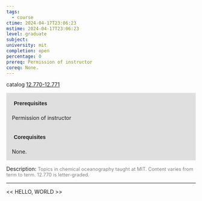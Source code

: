```yaml
---
tags:
  - course
ctime: 2024-04-17T23:06:23
mstime: 2024-04-17T23:06:23
level: graduate
subject: 
university: mit
completion: open
percentage: 0
prereq: Permission of instructor
coreq: None.
---
```


catalog [12.770-12.771](http://student.mit.edu/catalog/m12c.html#12.771)

<span style="display: block; padding: 15px; background-color: rgb(100, 100, 100, 0.2);"><font id="m_prereq840_0" style="display: block; font-family: Arial, sans-serif; font-weight: bold; padding: 5px">Prerequisites</font><br><span id="prereq840_0">Permission of instructor</span></span>
<span style="display: block; padding: 15px; background-color: rgb(100, 100, 100, 0.2);"><font id="m_coreq840_0" style="display: block; font-family: Arial, sans-serif; font-weight: bold; padding: 5px">Corequisites</font><br><span id="coreq840_0">None.</span></span>

<font style="">Description:</font>
<font style="color: grey; font-size: 0.8rem;">Topics in chemical oceanography taught at MIT. Content varies from term to term. 12.770 is letter-graded.</font>



---

<< HELLO, WORLD >>
